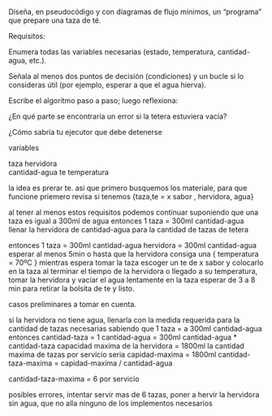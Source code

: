 Diseña, en pseudocódigo y con diagramas de flujo mínimos, un “programa” que prepare una taza de té.

Requisitos:

Enumera todas las variables necesarias (estado, temperatura, cantidad-agua, etc.).

Señala al menos dos puntos de decisión (condiciones) y un bucle si lo consideras útil (por ejemplo, esperar a que el agua hierva).

Escribe el algoritmo paso a paso; luego reflexiona:

¿En qué parte se encontraría un error si la tetera estuviera vacía?

¿Cómo sabría tu ejecutor que debe detenerse

variables

taza
hervidora  
cantidad-agua
te
temperatura

la idea es prerar te. asi que primero busquemos los materiale,
para que funcione priemero revisa si tenemos {taza,te = x sabor , hervidora, agua}

al tener al menos estos requisitos podemos continuar
suponiendo que una taza es igual a 300ml de agua entonces
1 taza = 300ml cantidad-agua
llenar la hervidora de cantidad-agua para la cantidad de tazas de tetera

entonces 1 taza = 300ml cantidad-agua
hervidora = 300ml cantidad-agua
esperar al menos 5min o hasta que la hervidora consiga una { temperatura = 70ºC }
mientras espera
tomar la taza escoger un te de x sabor y colocarlo en la taza
al terminar el tiempo de la hervidora o llegado a su temperatura, tomar la hervidora y vaciar el agua lentamente en la taza
esperar de 3 a 8 min para retirar la bolsita de te y listo.

casos preliminares a tomar en cuenta.

si la hervidora no tiene agua, llenarla con la medida requerida para la cantidad de tazas necesarias
sabiendo que 1 taza = a 300ml cantidad-agua entonces
cantidad-taza = 1
cantidad-agua = 300ml cantidad-agua \* cantidad-taza
capacidad maxima de la hervidora = 1800ml
la cantidad maxima de tazas por servicio seria
capidad-maxima = 1800ml
cantidad-taza-maxima = capidad-maxima / cantidad-agua

cantidad-taza-maxima = 6 por servicio

posibles errores, intentar servir mas de 6 tazas, poner a hervir la hervidora sin agua, que no alla ninguno de los implementos necesarios
